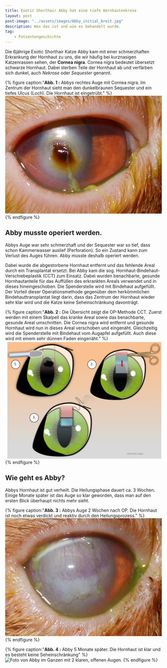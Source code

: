```yaml
---
title: Exotic Shorthair Abby hat eine tiefe Hornhautnekrose
layout: post
post-image: "../assets/images/Abby_initial_breit.jpg"
description: Was das ist und wie es behandelt wurde.
tag:
    - Patientengeschichte
---
```


Die 6jährige Exotic Shorthair Katze Abby kam mit einer schmerzhaften Erkrankung der Hornhaut zu uns, die wir häufig bei kurznasigen Katzenrassen sehen, der __Cornea nigra__. Cornea nigra bedeutet übersetzt schwarze Hornhaut. Dabei sterben Teile der Hornhaut ab und verfärben sich dunkel, auch _Nekrose_ oder _Sequester_ genannt. 

<!--excerpt-->

{% figure caption:"**Abb. 1 :** Abbys rechtes Auge mit Cornea nigra. Im Zentrum der Hornhaut sieht man den dunkelbraunen Sequester und ein tiefes Ulcus (Loch). Die Hornhaut ist eingetrübt." %}
![Katzenauge mit dunkler Schuppe in der Mitte, dabei handelt es sich um die Cornea nigra.](../assets/images/Abbyinitial.jpg)
{% endfigure %}

## Abby musste operiert werden.

Abbys Auge war sehr schmerzhaft und der Sequester war so tief, dass schon Kammerwasser auslief (Perforation). So ein Zustand kann zum Verlust des Auges führen. Abby musste deshalb operiert werden.

Dabei wurde die abgestorbene Hornhaut entfernt und das fehlende Areal durch ein Transplantat ersetzt. Bei Abby kam die sog. Hornhaut-Bindehaut-Verschiebeplastik (CCT) zum Einsatz. Dabei wurden benachbarte, gesunde Hornhautanteile für das Auffüllen des erkrankten Areals verwendet und in dieses hineingeschoben. Die Spenderstelle wird mit Bindehaut aufgefüllt. Der Vorteil dieser Operationsmethode gegenüber dem herkömmlichen Bindehauttransplantat liegt darin, dass das Zentrum der Hornhaut wieder sehr klar wird und die Katze keine Seheinschränkung davonträgt. 

{% figure caption:"**Abb. 2 :** Die Übersicht zeigt die OP-Methode CCT. Zuerst werden mit einem Skalpell das kranke Areal sowie das benachbarte, gesunde Areal umschnitten. Die Cornea nigra wird entfernt und gesunde Hornhaut wird nun in dieses Areal verschoben und eingenäht. Gleichzeitig wird die Spenderstelle mit Bindehaut vom Augapfel aufgefüllt. Auch diese wird mit einem sehr dünnen Faden eingenäht." %}
![Übersichtsgrafik über eine Hornhaut-Bindehaut-Verschiebeplastik.](../assets/images/uebersicht_CCT.png)
{% endfigure %}

## Wie geht es Abby?

Abbys Hornhaut ist gut verheilt. Die Heilungsphase dauert ca. 3 Wochen. Einige Monate später ist das Auge so klar geworden, dass man auf den ersten Blick überhaupt nichts mehr sieht.

{% figure caption:"**Abb. 3 :** Abbys Auge 2 Wochen nach OP. Die Hornhaut ist noch etwas verdickt und reaktiv durch den Heilungsprozess." %}
![Foto des 2 Wochen postoperativen Zustandes von Abbys Auge.](../assets/images/Abby2Wopost.jpg)
{% endfigure %}

{% figure caption:"**Abb. 4 :** Abby 5 Monate später. Die Hornhaut ist klar und es besteht keine Seheinschränkung" %}
![Foto von Abby im Ganzen mit 2 klaren, offenen Augen.](../assets/images/Abbypost.png)
{% endfigure %}